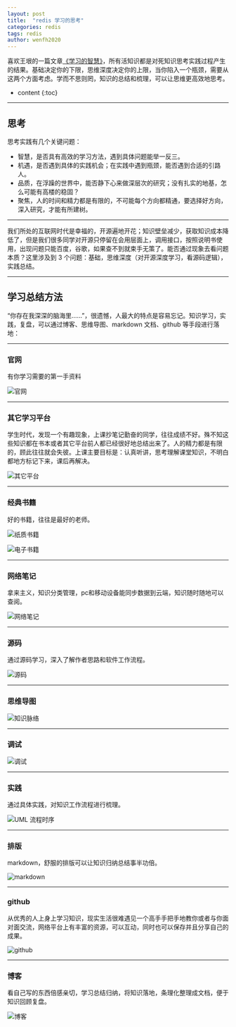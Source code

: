 ```yaml
---
layout: post
title:  "redis 学习的思考"
categories: redis
tags: redis
author: wenfh2020
---
```


喜欢王垠的一篇文章[《学习的智慧》](http://www.yinwang.org/blog-cn/2019/07/12/learning-philosophy)，所有活知识都是对死知识思考实践过程产生的结果。基础决定你的下限，思维深度决定你的上限，当你陷入一个瓶颈，需要从这两个方面考虑。学而不思则罔，知识的总结和梳理，可以让思维更高效地思考。



* content
{:toc}


---

## 思考

思考实践有几个关键问题：

* 智慧，是否具有高效的学习方法，遇到具体问题能举一反三。
* 机遇，是否遇到具体的实践机会；在实践中遇到瓶颈，能否遇到合适的引路人。
* 品质，在浮躁的世界中，能否静下心来做深层次的研究；没有扎实的地基，怎么可能有高楼的稳固？
* 聚焦，人的时间和精力都是有限的，不可能每个方向都精通，要选择好方向，深入研究，才能有所建树。

---

我们所处的互联网时代是幸福的，开源遍地开花；知识壁垒减少，获取知识成本降低了，但是我们很多同学对开源只停留在会用层面上，调用接口，按照说明书使用，出现问题只能百度，谷歌，如果查不到就束手无策了。能否通过现象去看问题本质？这里涉及到 3 个问题：基础，思维深度（对开源深度学习，看源码逻辑），实践总结。

---

## 学习总结方法

“你存在我深深的脑海里……”，很遗憾，人最大的特点是容易忘记。知识学习，实践，复盘，可以通过博客、思维导图、markdown 文档、github 等手段进行落地：

---

### 官网

有你学习需要的第一手资料

![官网](/images/2020-02-20-16-01-33.png)

---

### 其它学习平台

学生时代，发现一个有趣现象，上课抄笔记勤奋的同学，往往成绩不好。殊不知这些知识都在书本或者其它平台前人都已经很好地总结出来了。人的精力都是有限的，顾此往往就会失彼。上课主要目标是：认真听讲，思考理解课堂知识，不明白都地方标记下来，课后再解决。

![其它平台](/images/2020-02-20-16-01-49.png)

---

### 经典书籍

好的书籍，往往是最好的老师。

![纸质书籍](/images/2020-02-20-16-02-02.png)

![电子书籍](/images/2020-02-20-16-02-14.png)

---

### 网络笔记

拿来主义，知识分类管理，pc和移动设备能同步数据到云端，知识随时随地可以查阅。

![网络笔记](/images/2020-02-20-16-02-34.png)

---

### 源码

通过源码学习，深入了解作者思路和软件工作流程。

![源码](/images/2020-02-20-16-02-48.png)

---

### 思维导图

![知识脉络](/images/2020-02-20-16-03-03.png)

---

### 调试

![调试](/images/2020-02-20-16-03-19.png)

---

### 实践

通过具体实践，对知识工作流程进行梳理。

![UML 流程时序](/images/2020-02-20-16-03-39.png)

---

### 排版

markdown，舒服的排版可以让知识归纳总结事半功倍。

![markdown](/images/2020-02-20-16-03-58.png)

---

### github

从优秀的人上身上学习知识，现实生活很难遇见一个高手手把手地教你或者与你面对面交流，网络平台上有丰富的资源，可以互动，同时也可以保存并且分享自己的成果。

![github](/images/2020-02-20-16-04-19.png)

---

### 博客

看自己写的东西倍感亲切，学习总结归纳，将知识落地，条理化整理成文档，便于知识回顾复盘。

![博客](/images/2020-02-20-16-07-43.png)
